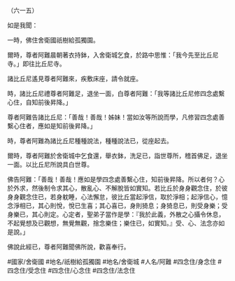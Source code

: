 （六一五）

如是我聞：

一時，佛住舍衛國祇樹給孤獨園。

爾時，尊者阿難晨朝著衣持鉢，入舍衛城乞食，於路中思惟：「我今先至比丘尼寺。」即往比丘尼寺。

諸比丘尼遙見尊者阿難來，疾敷床座，請令就座。

時，諸比丘尼禮尊者阿難足，退坐一面，白尊者阿難：「我等諸比丘尼修四念處繫心住，自知前後昇降。」

尊者阿難告諸比丘尼：「善哉！善哉！姊妹！當如汝等所說而學，凡修習四念處善繫心住者，應如是知前後昇降。」

時，尊者阿難為諸比丘尼種種說法，種種說法已，從座起去。

爾時，尊者阿難於舍衛城中乞食還，舉衣鉢，洗足已，詣世尊所，稽首佛足，退坐一面。以比丘尼所說具白世尊。

佛告阿難：「善哉！善哉！應如是學四念處善繫心住，知前後昇降。所以者何？心於外求，然後制令求其心，散亂心、不解脫皆如實知。若比丘於身身觀念住，於彼身身觀念住已，若身躭睡，心法懈怠，彼比丘當起淨信，取於淨相；起淨信心，憶念淨相已，其心則悅，悅已生喜；其心喜已，身則猗息；身猗息已，則受身樂；受身樂已，其心則定。心定者，聖弟子當作是學：『我於此義，外散之心攝令休息，不起覺想及已觀想，無覺無觀，捨念樂住；樂住已，如實知。』受、心、法念亦如是說。」

佛說此經已，尊者阿難聞佛所說，歡喜奉行。

#國家/舍衛國
#地名/祇樹給孤獨園
#地名/舍衛城
#人名/阿難
#四念住/身念住
#四念住/受念住
#四念住/心念住
#四念住/法念住
